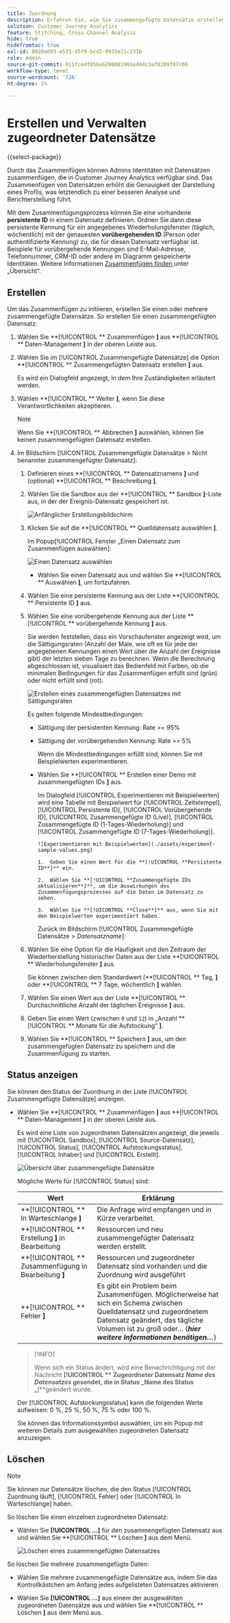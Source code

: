 ```yaml
---
title: Zuordnung
description: Erfahren Sie, wie Sie zusammengefügte Datensätze erstellen und verwalten
solution: Customer Journey Analytics
feature: Stitching, Cross-Channel Analysis
hide: true
hidefromtoc: true
exl-id: 8820a093-e573-45f9-bcd2-0933e21c231b
role: Admin
source-git-commit: 811fce4f056a6280081901e484c3af8209f87c06
workflow-type: tm+mt
source-wordcount: '726'
ht-degree: 1%

---
```


# Erstellen und Verwalten zugeordneter Datensätze

{{select-package}}

Durch das Zusammenfügen können Admins Identitäten mit Datensätzen zusammenfügen, die in Customer Journey Analytics verfügbar sind. Das Zusammenfügen von Datensätzen erhöht die Genauigkeit der Darstellung eines Profils, was letztendlich zu einer besseren Analyse und Berichterstellung führt.

Mit dem Zusammenfügungsprozess können Sie eine vorhandene **persistente ID** in einem Datensatz definieren. Ordnen Sie dann diese persistente Kennung für ein angegebenes Wiederholungsfenster (täglich, wöchentlich) mit der genauesten **vorübergehenden ID** (Person oder authentifizierte Kennung) zu, die für diesen Datensatz verfügbar ist. Beispiele für vorübergehende Kennungen sind E-Mail-Adresse, Telefonnummer, CRM-ID oder andere im Diagramm gespeicherte Identitäten. Weitere Informationen [ Zusammenfügen finden ](overview.md) unter „Übersicht“.

## Erstellen

Um das Zusammenfügen zu initiieren, erstellen Sie einen oder mehrere zusammengefügte Datensätze. So erstellen Sie einen zusammengefügten Datensatz:

1. Wählen Sie **[!UICONTROL ** Zusammenfügen **]** aus **[!UICONTROL ** Daten-Management **]** in der oberen Leiste aus.

2. Wählen Sie im [!UICONTROL Zusammengefügte Datensätze] die Option **[!UICONTROL ** Zusammengefügten Datensatz erstellen **]** aus.

   Es wird ein Dialogfeld angezeigt, in dem Ihre Zuständigkeiten erläutert werden.

3. Wählen **[!UICONTROL ** Weiter **]**, wenn Sie diese Verantwortlichkeiten akzeptieren.

   >[!NOTE]
   >
   >    Wenn Sie **[!UICONTROL ** Abbrechen **]** auswählen, können Sie keinen zusammengefügten Datensatz erstellen.

4. Im Bildschirm [!UICONTROL Zusammengefügte Datensätze > Nicht benannter zusammengefügter Datensatz]:

   1. Definieren eines **[!UICONTROL ** Datensatznamens **]** und (optional) **[!UICONTROL ** Beschreibung **]**,

   2. Wählen Sie die Sandbox aus der **[!UICONTROL ** Sandbox **]**-Liste aus, in der der Ereignis-Datensatz gespeichert ist.

      ![Anfänglicher Erstellungsbildschirm](./assets/create-initial.png)

   3. Klicken Sie auf die **[!UICONTROL ** Quelldatensatz auswählen **]**.

      Im Popup[!UICONTROL Fenster „Einen Datensatz zum Zusammenfügen auswählen]:

      ![Einen Datensatz auswählen](./assets/select-one-dataset.png)

      - Wählen Sie einen Datensatz aus und wählen Sie **[!UICONTROL ** Auswählen **]**, um fortzufahren.

   4. Wählen Sie eine persistente Kennung aus der Liste **[!UICONTROL ** Persistente ID **]** aus.

   5. Wählen Sie eine vorübergehende Kennung aus der Liste **[!UICONTROL ** vorübergehende Kennung **]** aus.

      Sie werden feststellen, dass ein Vorschaufenster angezeigt wird, um die Sättigungsraten (Anzahl der Male, wie oft es für jede der angegebenen Kennungen einen Wert über die Anzahl der Ereignisse gibt) der letzten sieben Tage zu berechnen. Wenn die Berechnung abgeschlossen ist, visualisiert das Bedienfeld mit Farben, ob die minimalen Bedingungen für das Zusammenfügen erfüllt sind (grün) oder nicht erfüllt sind (rot).

      ![Erstellen eines zusammengefügten Datensatzes mit Sättigungsraten](./assets/create-before-experimenting.png)

      Es gelten folgende Mindestbedingungen:

      - Sättigung der persistenten Kennung: Rate >= 95%

      - Sättigung der vorübergehenden Kennung: Rate >= 5%

        Wenn die Mindestbedingungen erfüllt sind, können Sie mit Beispielwerten experimentieren.

      - Wählen Sie **[!UICONTROL ** Erstellen einer Demo mit zusammengefügten IDs **]** aus.

        Im Dialogfeld [!UICONTROL Experimentieren mit Beispielwerten] wird eine Tabelle mit Beispielwert für [!UICONTROL Zeitstempel], [!UICONTROL Persistente ID], [!UICONTROL Vorübergehende ID], [!UICONTROL Zusammengefügte ID (Live)], [!UICONTROL Zusammengefügte ID (1-Tages-Wiederholung)] und [!UICONTROL Zusammengefügte ID (7-Tages-Wiederholung)].

            ![Experimentieren mit Beispielwerten](./assets/experiment-sample-values.png)
            
            1.  Geben Sie einen Wert für die **[!UICONTROL **Persistente ID**]** ein.
            
            2.  Wählen Sie **[!UICONTROL **Zusammengefügte IDs aktualisieren**]**, um die Auswirkungen des Zusammenfügungsprozesses auf die Daten im Datensatz zu sehen.
            
            3.  Wählen Sie **[!UICONTROL **Close**]** aus, wenn Sie mit den Beispielwerten experimentiert haben.
        

        Zurück im Bildschirm [!UICONTROL Zusammengefügte Datensätze > _Datensatzname_]:

   6. Wählen Sie eine Option für die Häufigkeit und den Zeitraum der Wiederherstellung historischer Daten aus der Liste **[!UICONTROL ** Wiederholungsfenster **]** aus.

      Sie können zwischen dem Standardwert (**[!UICONTROL ** Tag, **]** oder **[!UICONTROL ** 7 Tage, wöchentlich **]** wählen.

   7. Wählen Sie einen Wert aus der Liste **[!UICONTROL ** Durchschnittliche Anzahl der täglichen Ereignisse **]** aus.

   8. Geben Sie einen Wert (zwischen `0` und `12`) in „Anzahl **[!UICONTROL ** Monate für die Aufstockung“ **]**.

   9. Wählen Sie **[!UICONTROL ** Speichern **]** aus, um den zusammengefügten Datensatz zu speichern und die Zusammenfügung zu starten.

## Status anzeigen

Sie können den Status der Zuordnung in der Liste [!UICONTROL Zusammengefügte Datensätze] anzeigen.

- Wählen Sie **[!UICONTROL ** Zusammenfügen **]** aus **[!UICONTROL ** Daten-Management **]** in der oberen Leiste aus.

  Es wird eine Liste von zugeordneten Datensätzen angezeigt, die jeweils mit [!UICONTROL Sandbox], [!UICONTROL Source-Datensatz], [!UICONTROL Status], [!UICONTROL Aufstockungsstatus], [!UICONTROL Inhaber] und [!UICONTROL Erstellt].

  ![Übersicht über zusammengefügte Datensätze](./assets/overview-stitched-datasetts.png)

  Mögliche Werte für [!UICONTROL Status] sind:

  | Wert | Erklärung |
  |-----|-----|
  | **[!UICONTROL ** In Warteschlange **]** | Die Anfrage wird empfangen und in Kürze verarbeitet. |
  | **[!UICONTROL ** Erstellung **]** in Bearbeitung | Ressourcen und neu zusammengefügter Datensatz werden erstellt. |
  | **[!UICONTROL ** Zusammenfügung in Bearbeitung **]** | Ressourcen und zugeordneter Datensatz sind vorhanden und die Zuordnung wird ausgeführt |
  | **[!UICONTROL ** Fehler **]** | Es gibt ein Problem beim Zusammenfügen. Möglicherweise hat sich ein Schema zwischen Quelldatensatz und zugeordnetem Datensatz geändert, das tägliche Volumen ist zu groß oder… (_**hier weitere Informationen benötigen…**_) |

  >[!INFO]
  >
  >    Wenn sich ein Status ändert, wird eine Benachrichtigung mit der Nachricht **[!UICONTROL ** Zugeordneter Datensatz _Name des Datensatzes_ gesendet, die in Status _Name des Status _**]**geändert wurde.


  Der [!UICONTROL Aufstockungsstatus] kann die folgenden Werte aufweisen: 0 %, 25 %, 50 %, 75 % oder 100 %.

  Sie können das Informationssymbol auswählen, um ein Popup mit weiteren Details zum ausgewählten zugeordneten Datensatz anzuzeigen.


## Löschen

>[!NOTE]
>
>Sie können nur Datensätze löschen, die den Status [!UICONTROL Zuordnung läuft], [!UICONTROL Fehler] oder [!UICONTROL In Warteschlange] haben.


So löschen Sie einen einzelnen zugeordneten Datensatz:

- Wählen Sie **[!UICONTROL **…**]** für den zusammengefügten Datensatz aus und wählen Sie **[!UICONTROL ** Löschen **]** aus dem Menü.

  ![Löschen eines zusammengefügten Datensatzes](./assets/delete-stitched-dataset.png)

So löschen Sie mehrere zusammengefügte Daten:

- Wählen Sie mehrere zusammengefügte Datensätze aus, indem Sie das Kontrollkästchen am Anfang jedes aufgelisteten Datensatzes aktivieren.

- Wählen Sie **[!UICONTROL **…**]** aus einem der ausgewählten zugeordneten Datensätze aus und wählen Sie **[!UICONTROL ** Löschen **]** aus dem Menü aus.
